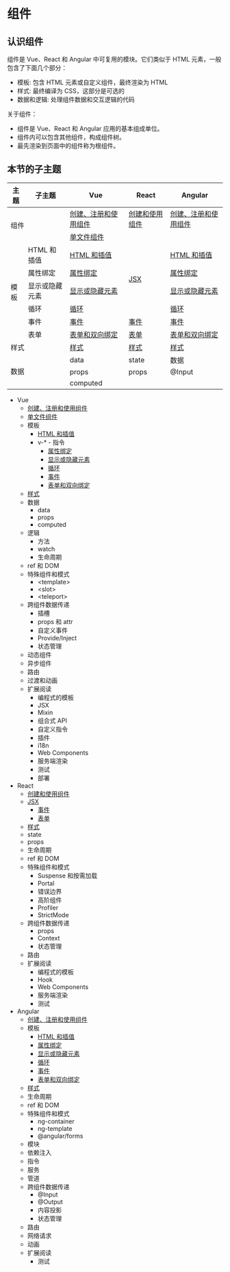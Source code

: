 # 组件

## 认识组件

组件是 Vue、React 和 Angular 中可复用的模块。它们类似于 HTML 元素，一般包含了下面几个部分：

+ 模板: 包含 HTML 元素或自定义组件，最终渲染为 HTML
+ 样式: 最终编译为 CSS，这部分是可选的
+ 数据和逻辑: 处理组件数据和交互逻辑的代码

关于组件：

+ 组件是 Vue、React 和 Angular 应用的基本组成单位。
+ 组件内可以包含其他组件，构成组件树。
+ 最先渲染到页面中的组件称为根组件。

## 本节的子主题

<table>
  <thead>
    <tr>
      <th>主题</th>
      <th>子主题</th>
      <th>Vue</th>
      <th>React</th>
      <th>Angular</th>
    </tr>
  </thead>
  <tbody>
    <tr>
      <td colspan="2" rowspan="2">组件</td>
      <td>
        <a href="./vue/component.md">创建、注册和使用组件</a>
      </td>
      <td>
        <a href="./react/component.md">创建和使用组件</a>
      </td>
      <td>
        <a href="./react/angular.md">创建、注册和使用组件</a>
      </td>
    </tr>
    <tr>
      <td>
        <a href="./vue/sfc.md">单文件组件</a>
      </td>
    </tr>
    <tr>
      <td rowspan="6">模板</td>
      <td>HTML 和插值</td>
      <td>
        <a href="./vue/template/html.md">HTML 和插值</a>
      </td>
      <td rowspan="4">
        <a href="./react/jsx.md">JSX</a>
      </td>
      <td>
        <a href="./angular/template/html.md">HTML 和插值</a>
      </td>
    </tr>
    <tr>
      <td>属性绑定</td>
      <td>
        <a href="./vue/template/bind.md">属性绑定</a>
      </td>
      <td>
        <a href="./angular/template/bind.md">属性绑定</a>
      </td>
    </tr>
    <tr>
      <td>显示或隐藏元素</td>
      <td>
        <a href="./vue/template/show-if-else.md">显示或隐藏元素</a>
      </td>
      <td>
        <a href="./angular/template/if-switch.md">显示或隐藏元素</a>
      </td>
    </tr>
    <tr>
      <td>循环</td>
      <td>
        <a href="./vue/template/for.md">循环</a>
      </td>
      <td>
        <a href="./angular/template/for.md">循环</a>
      </td>
    </tr>
    <tr>
      <td>事件</td>
      <td>
        <a href="./vue/template/event.md">事件</a>
      </td>
      <td>
        <a href="./react/event.md">事件</a>
      </td>
      <td>
        <a href="./angular/template/event.md">事件</a>
      </td>
    </tr>
    <tr>
      <td>表单</td>
      <td>
        <a href="./vue/template/form.md">表单和双向绑定</a>
      </td>
      <td>
        <a href="./react/form.md">表单</a>
      </td>
      <td>
        <a href="./angular/template/form.md">表单和双向绑定</a>
      </td>
    </tr>
    <tr>
      <td colspan="2">样式</td>
      <td>
        <a href="./vue/style.md">样式</a>
      </td>
      <td>
        <a href="./react/style.md">样式</a>
      </td>
      <td>
        <a href="./angular/style.md">样式</a>
      </td>
    </tr>
    <tr>
      <td colspan="2" rowspan="3">数据</td>
      <td>
        <span>data</span>
      </td>
      <td>
        <span>state</span>
      </td>
      <td>
        <span>数据</span>
      </td>
    </tr>
    <tr>
      <td>
        <span>props</span>
      </td>
      <td>
        <span>props</span>
      </td>
      <td>
        <span>@Input</span>
      </td>
    </tr>
    <tr>
      <td>
        <span>computed</span>
      </td>
    </tr>
  </tbody>
</table>

+ Vue
  + [创建、注册和使用组件](./vue/component.md)
  + [单文件组件](./vue/sfc.md)
  + 模板
    + [HTML 和插值](./vue/template/html.md)
    + v-* - 指令
      + [属性绑定](./vue/template/bind.md)
      + [显示或隐藏元素](./vue/template/show-if-else.md)
      + [循环](./vue/template/for.md)
      + [事件](./vue/template/event.md)
      + [表单和双向绑定](./vue/template/form.md)
  + [样式](./vue/style.md)
  + 数据
    + data
    + props
    + computed
  + 逻辑
    + 方法
    + watch
    + 生命周期
  + ref 和 DOM
  + 特殊组件和模式
    + \<template\>
    + \<slot\>
    + \<teleport\>
  + 跨组件数据传递
    + 插槽
    + props 和 attr
    + 自定义事件
    + Provide/Inject
    + 状态管理
  + 动态组件
  + 异步组件
  + 路由
  + 过渡和动画
  + 扩展阅读
    + 编程式的模板
    + JSX
    + Mixin
    + 组合式 API
    + 自定义指令
    + 插件
    + i18n
    + Web Components
    + 服务端渲染
    + 测试
    + 部署
+ React
  + [创建和使用组件](./react/component.md)
  + [JSX](./react/jsx.md)
    + [事件](./react/event.md)
    + [表单](./react/form.md)
  + [样式](./react/style.md)
  + state
  + props
  + 生命周期
  + ref 和 DOM
  + 特殊组件和模式
    + Suspense 和按需加载
    + Portal
    + 错误边界
    + 高阶组件
    + Profiler
    + StrictMode
  + 跨组件数据传递
    + props
    + Context
    + 状态管理
  + 路由
  + 扩展阅读
    + 编程式的模板
    + Hook
    + Web Components
    + 服务端渲染
    + 测试
+ Angular
  + [创建、注册和使用组件](./angular/component.md)
  + 模板
    + [HTML 和插值](./angular/template/html.md)
    + [属性绑定](./angular/template/bind.md)
    + [显示或隐藏元素](./angular/template/if-switch.md)
    + [循环](./angular/template/for.md)
    + [事件](./angular/template/event.md)
    + [表单和双向绑定](./angular/template/form.md)
  + [样式](./angular/style.md)
  + 生命周期
  + ref 和 DOM
  + 特殊组件和模式
    + ng-container
    + ng-template
    + @angular/forms
  + 模块
  + 依赖注入
  + 指令
  + 服务
  + 管道
  + 跨组件数据传递
    + @Input
    + @Output
    + 内容投影
    + 状态管理
  + 路由
  + 网络请求
  + 动画
  + 扩展阅读
    + 测试
